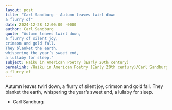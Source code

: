 ```yaml
---
layout: post
title: "Carl Sandburg - Autumn leaves twirl down
a flurry of"
date: 2024-12-28 12:00:00 -0000
author: Carl Sandburg
quote: "Autumn leaves twirl down,
a flurry of silent joy,
crimson and gold fall.
They blanket the earth,
whispering the year’s sweet end,
a lullaby for sleep."
subject: Haiku in American Poetry (Early 20th century)
permalink: /Haiku in American Poetry (Early 20th century)/Carl Sandburg/Carl Sandburg - Autumn leaves twirl down
a flurry of
---
```


Autumn leaves twirl down,
a flurry of silent joy,
crimson and gold fall.
They blanket the earth,
whispering the year’s sweet end,
a lullaby for sleep.

- Carl Sandburg
